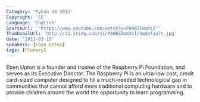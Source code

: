 ```yaml
---
Category: 'PyCon US 2013'
Copyright: 'CC'
Language: 'English'
SourceUrl: '"https://www.youtube.com/watch?v=PAHBZImmXsI"'
ThumbnailUrl: 'http://i1.ytimg.com/vi/PAHBZImmXsI/hqdefault.jpg'
date: '2013-03-15'
speakers: [Eben Upton]
tags: [Plenary]
---
```

Eben Upton is a founder and trustee of the Raspberry Pi Foundation, and serves as its Executive Director. The Raspberry Pi is an ultra-low cost, credit card-sized computer designed to fill a much-needed technological gap in communities that cannot afford more traditional computing hardware and to provide children around the world the opportunity to learn programming.